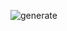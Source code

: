 ![generate](https://user-images.githubusercontent.com/84512213/150376176-c50e5a22-bf8f-4968-b17b-40a2a48e8398.jpg)
